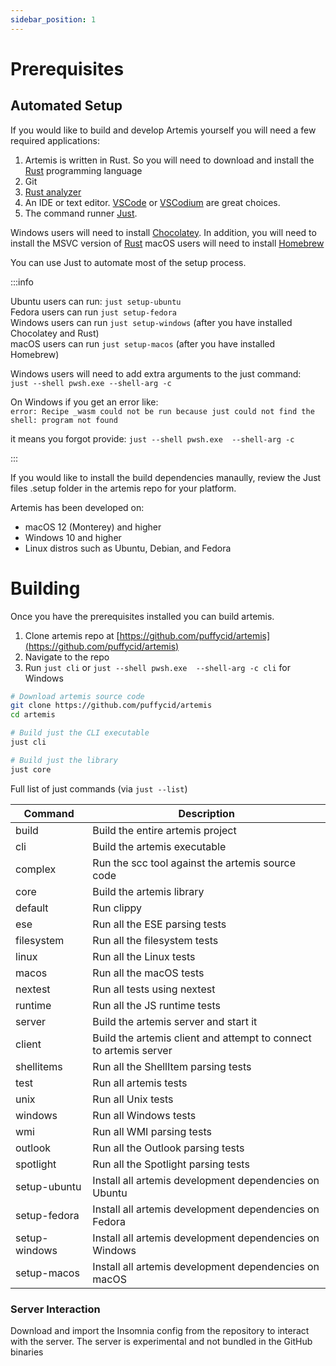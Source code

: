 ```yaml
---
sidebar_position: 1
---
```


# Prerequisites

## Automated Setup

If you would like to build and develop Artemis yourself you will need a few
required applications:

1. Artemis is written in Rust. So you will need to download and install the
   [Rust](https://www.rust-lang.org/) programming language
2. Git
3. [Rust analyzer](https://rust-analyzer.github.io/)
4. An IDE or text editor. [VSCode](https://code.visualstudio.com/) or
   [VSCodium](https://vscodium.com/) are great choices.
5. The command runner [Just](https://github.com/casey/just).

Windows users will need to install
[Chocolatey](https://community.chocolatey.org/). In addition, you will need to
install the MSVC version of [Rust](https://www.rust-lang.org/) macOS users will
need to install [Homebrew](https://brew.sh/)

You can use Just to automate most of the setup process.

:::info

Ubuntu users can run: `just setup-ubuntu`\
Fedora users can run `just setup-fedora`\
Windows users can run `just setup-windows` (after you have installed Chocolatey
and Rust)\
macOS users can run `just setup-macos` (after you have installed Homebrew)

Windows users will need to add extra arguments to the just command:\
`just --shell pwsh.exe --shell-arg -c`

On Windows if you get an error like:\
`error: Recipe _wasm could not be run because just could not find the shell: program not found`

it means you forgot provide: `just --shell pwsh.exe  --shell-arg -c`

:::

If you would like to install the build dependencies manaully, review the Just
files .setup folder in the artemis repo for your platform.

Artemis has been developed on:

- macOS 12 (Monterey) and higher
- Windows 10 and higher
- Linux distros such as Ubuntu, Debian, and Fedora

# Building

Once you have the prerequisites installed you can build artemis.

1. Clone artemis repo at
   [https://github.com/puffycid/artemis](https://github.com/puffycid/artemis)
2. Navigate to the repo
3. Run `just cli` or `just --shell pwsh.exe  --shell-arg -c cli` for Windows

```sh
# Download artemis source code
git clone https://github.com/puffycid/artemis
cd artemis

# Build just the CLI executable
just cli

# Build just the library
just core
```

Full list of just commands (via `just --list`)

| Command       | Description                                                       |
| ------------- | ----------------------------------------------------------------- |
| build         | Build the entire artemis project                                  |
| cli           | Build the artemis executable                                      |
| complex       | Run the scc tool against the artemis source code                  |
| core          | Build the artemis library                                         |
| default       | Run clippy                                                        |
| ese           | Run all the ESE parsing tests                                     |
| filesystem    | Run all the filesystem tests                                      |
| linux         | Run all the Linux tests                                           |
| macos         | Run all the macOS tests                                           |
| nextest       | Run all tests using nextest                                       |
| runtime       | Run all the JS runtime tests                                      |
| server        | Build the artemis server and start it                             |
| client        | Build the artemis client and attempt to connect to artemis server |
| shellitems    | Run all the ShellItem parsing tests                               |
| test          | Run all artemis tests                                             |
| unix          | Run all Unix tests                                                |
| windows       | Run all Windows tests                                             |
| wmi           | Run all WMI parsing tests                                         |
| outlook       | Run all the Outlook parsing tests                                 |
| spotlight     | Run all the Spotlight parsing tests                               |
| setup-ubuntu  | Install all artemis development dependencies on Ubuntu            |
| setup-fedora  | Install all artemis development dependencies on Fedora            |
| setup-windows | Install all artemis development dependencies on Windows           |
| setup-macos   | Install all artemis development dependencies on macOS             |

### Server Interaction

Download and import the Insomnia config from the repository to interact with the
server. The server is experimental and not bundled in the GitHub binaries
